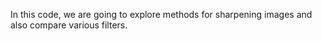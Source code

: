 In this code, we are going to explore methods for sharpening images and also compare various filters.
